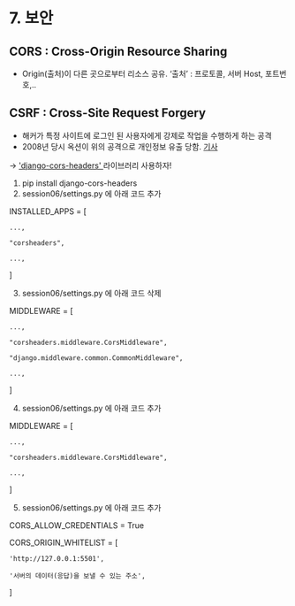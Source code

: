 # 7. 보안

## CORS : Cross-Origin Resource Sharing 
- Origin(출처)이 다른 곳으로부터 리소스 공유. ‘출처’ : 프로토콜, 서버 Host, 포트번호,..


## CSRF : Cross-Site Request Forgery
- 해커가 특정 사이트에 로그인 된 사용자에게 강제로 작업을 수행하게 하는 공격
- 2008년 당시 옥션이 위의 공격으로 개인정보 유출 당함. <a href="https://biz.chosun.com/site/data/html_dir/2008/04/17/2008041700945.html"> 기사 </a>


-> <a href="https://github.com/adamchainz/django-cors-headers">'django-cors-headers' </a> 라이브러리 사용하자!

1. pip install django-cors-headers
2. session06/settings.py 에 아래 코드 추가

INSTALLED_APPS = [

    ...,

    "corsheaders",

    ...,

]

3. session06/settings.py 에 아래 코드 삭제

MIDDLEWARE = [

    ...,

    "corsheaders.middleware.CorsMiddleware",

    "django.middleware.common.CommonMiddleware",

    ...,

]

4. session06/settings.py 에 아래 코드 추가

MIDDLEWARE = [

    ...,

    "corsheaders.middleware.CorsMiddleware",

    ...,

]

5. session06/settings.py 에 아래 코드 추가

CORS_ALLOW_CREDENTIALS = True

CORS_ORIGIN_WHITELIST = [

    'http://127.0.0.1:5501',

    '서버의 데이터(응답)을 보낼 수 있는 주소',

]

